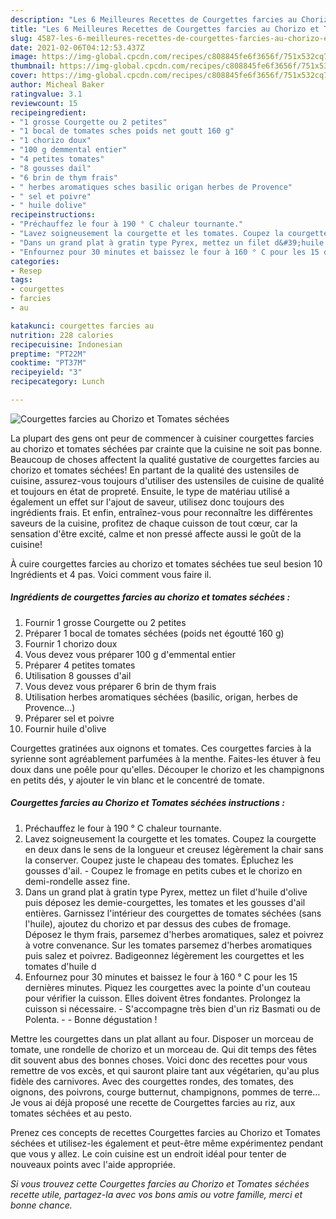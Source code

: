 ```yaml
---
description: "Les 6 Meilleures Recettes de Courgettes farcies au Chorizo et Tomates séchées"
title: "Les 6 Meilleures Recettes de Courgettes farcies au Chorizo et Tomates séchées"
slug: 4587-les-6-meilleures-recettes-de-courgettes-farcies-au-chorizo-et-tomates-sechees
date: 2021-02-06T04:12:53.437Z
image: https://img-global.cpcdn.com/recipes/c808845fe6f3656f/751x532cq70/courgettes-farcies-au-chorizo-et-tomates-sechees-photo-principale-de-la-recette.jpg
thumbnail: https://img-global.cpcdn.com/recipes/c808845fe6f3656f/751x532cq70/courgettes-farcies-au-chorizo-et-tomates-sechees-photo-principale-de-la-recette.jpg
cover: https://img-global.cpcdn.com/recipes/c808845fe6f3656f/751x532cq70/courgettes-farcies-au-chorizo-et-tomates-sechees-photo-principale-de-la-recette.jpg
author: Micheal Baker
ratingvalue: 3.1
reviewcount: 15
recipeingredient:
- "1 grosse Courgette ou 2 petites"
- "1 bocal de tomates sches poids net goutt 160 g"
- "1 chorizo doux"
- "100 g demmental entier"
- "4 petites tomates"
- "8 gousses dail"
- "6 brin de thym frais"
- " herbes aromatiques sches basilic origan herbes de Provence"
- " sel et poivre"
- " huile dolive"
recipeinstructions:
- "Préchauffez le four à 190 ° C chaleur tournante."
- "Lavez soigneusement la courgette et les tomates. Coupez la courgette en deux dans le sens de la longueur et creusez légèrement la chair sans la conserver. Coupez juste le chapeau des tomates. Épluchez les gousses d&#39;ail. Coupez le fromage en petits cubes et le chorizo en demi-rondelle assez fine."
- "Dans un grand plat à gratin type Pyrex, mettez un filet d&#39;huile d&#39;olive puis déposez les demie-courgettes, les tomates et les gousses d&#39;ail entières. Garnissez l&#39;intérieur des courgettes de tomates séchées (sans l&#39;huile), ajoutez du chorizo et par dessus des cubes de fromage. Déposez le thym frais, parsemez d&#39;herbes aromatiques, salez et poivrez à votre convenance. Sur les tomates parsemez d&#39;herbes aromatiques puis salez et poivrez. Badigeonnez légèrement les courgettes et les tomates d&#39;huile d"
- "Enfournez pour 30 minutes et baissez le four à 160 ° C pour les 15 dernières minutes. Piquez les courgettes avec la pointe d&#39;un couteau pour vérifier la cuisson. Elles doivent êtres fondantes. Prolongez la cuisson si nécessaire. S&#39;accompagne très bien d&#39;un riz Basmati ou de Polenta.  Bonne dégustation !"
categories:
- Resep
tags:
- courgettes
- farcies
- au

katakunci: courgettes farcies au 
nutrition: 228 calories
recipecuisine: Indonesian
preptime: "PT22M"
cooktime: "PT37M"
recipeyield: "3"
recipecategory: Lunch

---
```



![Courgettes farcies au Chorizo et Tomates séchées](https://img-global.cpcdn.com/recipes/c808845fe6f3656f/751x532cq70/courgettes-farcies-au-chorizo-et-tomates-sechees-photo-principale-de-la-recette.jpg)

La plupart des gens ont peur de commencer à cuisiner courgettes farcies au chorizo et tomates séchées par crainte que la cuisine ne soit pas bonne. Beaucoup de choses affectent la qualité gustative de courgettes farcies au chorizo et tomates séchées! En partant de la qualité des ustensiles de cuisine, assurez-vous toujours d'utiliser des ustensiles de cuisine de qualité et toujours en état de propreté. Ensuite, le type de matériau utilisé a également un effet sur l'ajout de saveur, utilisez donc toujours des ingrédients frais. Et enfin, entraînez-vous pour reconnaître les différentes saveurs de la cuisine, profitez de chaque cuisson de tout cœur, car la sensation d'être excité, calme et non pressé affecte aussi le goût de la cuisine!

<!--inarticleads1-->

À cuire courgettes farcies au chorizo et tomates séchées tue seul besion 10 Ingrédients et 4 pas. Voici comment vous faire il.

##### Ingrédients de courgettes farcies au chorizo et tomates séchées :

1. Fournir 1 grosse Courgette ou 2 petites
1. Préparer 1 bocal de tomates séchées (poids net égoutté 160 g)
1. Fournir 1 chorizo doux
1. Vous devez vous préparer 100 g d&#39;emmental entier
1. Préparer 4 petites tomates
1. Utilisation 8 gousses d&#39;ail
1. Vous devez vous préparer 6 brin de thym frais
1. Utilisation  herbes aromatiques séchées (basilic, origan, herbes de Provence...)
1. Préparer  sel et poivre
1. Fournir  huile d&#39;olive


Courgettes gratinées aux oignons et tomates. Ces courgettes farcies à la syrienne sont agréablement parfumées à la menthe. Faites-les étuver à feu doux dans une poêle pour qu&#39;elles. Découper le chorizo et les champignons en petits dés, y ajouter le vin blanc et le concentré de tomate. 

<!--inarticleads2-->

##### Courgettes farcies au Chorizo et Tomates séchées instructions :

1. Préchauffez le four à 190 ° C chaleur tournante.
1. Lavez soigneusement la courgette et les tomates. Coupez la courgette en deux dans le sens de la longueur et creusez légèrement la chair sans la conserver. Coupez juste le chapeau des tomates. Épluchez les gousses d&#39;ail. - Coupez le fromage en petits cubes et le chorizo en demi-rondelle assez fine.
1. Dans un grand plat à gratin type Pyrex, mettez un filet d&#39;huile d&#39;olive puis déposez les demie-courgettes, les tomates et les gousses d&#39;ail entières. Garnissez l&#39;intérieur des courgettes de tomates séchées (sans l&#39;huile), ajoutez du chorizo et par dessus des cubes de fromage. Déposez le thym frais, parsemez d&#39;herbes aromatiques, salez et poivrez à votre convenance. Sur les tomates parsemez d&#39;herbes aromatiques puis salez et poivrez. Badigeonnez légèrement les courgettes et les tomates d&#39;huile d
1. Enfournez pour 30 minutes et baissez le four à 160 ° C pour les 15 dernières minutes. Piquez les courgettes avec la pointe d&#39;un couteau pour vérifier la cuisson. Elles doivent êtres fondantes. Prolongez la cuisson si nécessaire. - S&#39;accompagne très bien d&#39;un riz Basmati ou de Polenta. -  - Bonne dégustation !


Mettre les courgettes dans un plat allant au four. Disposer un morceau de tomate, une rondelle de chorizo et un morceau de. Qui dit temps des fêtes dit souvent abus des bonnes choses. Voici donc des recettes pour vous remettre de vos excès, et qui sauront plaire tant aux végétarien, qu&#39;au plus fidèle des carnivores. Avec des courgettes rondes, des tomates, des oignons, des poivrons, courge butternut, champignons, pommes de terre… Je vous ai déjà proposé une recette de Courgettes farcies au riz, aux tomates séchées et au pesto. 

<!--inarticleads1-->

<p>
Prenez ces concepts de recettes Courgettes farcies au Chorizo et Tomates séchées et utilisez-les également et peut-être même expérimentez pendant que vous y allez. Le coin cuisine est un endroit idéal pour tenter de nouveaux points avec l'aide appropriée.
</p>

<p>
<i>Si vous trouvez cette Courgettes farcies au Chorizo et Tomates séchées recette utile, partagez-la avec vos bons amis ou votre famille, merci et bonne chance.</i>
</p>
